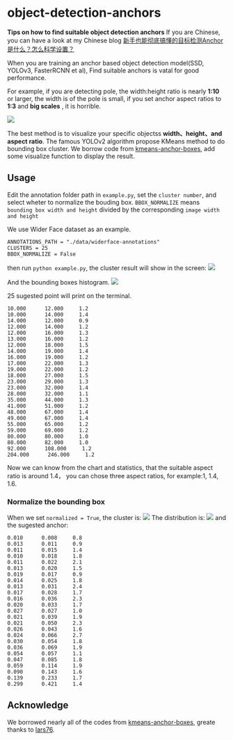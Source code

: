 # object-detection-anchors
**Tips on how to find suitable object detection anchors**
If you are Chinese, you can have a look at my Chinese blog [新手也能彻底搞懂的目标检测Anchor是什么？怎么科学设置？](https://mp.weixin.qq.com/s?__biz=MzIyMDY2MTUyNg==&mid=2247483842&idx=1&sn=09b94e1a04999e037133c953a0f89871&chksm=97c9d3bba0be5aad97563dc830961978c54b0eac4f5bde9fd94cd4d35f3c525fab43d3ec1f45&mpshare=1&scene=1&srcid=&sharer_sharetime=1587736402445&sharer_shareid=cfe18de94f3a847e5ada278bbc490577&key=9b28fb6495cf9a3bb12f2fa8090781706b7c5613f0ebc113e3c5d21fb9c5c2ee8952528037037f593b9d8fd5c7aba4bb9f326d8b9192158f8febe251a24f3fef02508b415e91a43ea552409bd5269484&ascene=1&uin=Mjc4NjIyNDk2MQ%3D%3D&devicetype=Windows+10+x64&version=62090070&lang=zh_CN&exportkey=AdfJmUPq4nNYiN%2BgNx1UAPc%3D&pass_ticket=ShoH5EcxFHYK5zs%2FzVv2Zir8KES7m0klAjK2zbc37ssk%2F73bfhnvv8qJr%2BecwP5O)

When you are training an anchor based object detection model(SSD, YOLOv3, FasterRCNN et al), Find suitable anchors is vatal for good performance. 

For example, if you are detecting pole, the width:height ratio is nearly **1:10** or larger, the width is of the pole is small,  if you set anchor aspect ratios to **1:3**  and **big scales** , it is horrible.

![](/imgs/pole.jpg)

The best method is to visualize your specific  objectss **width、height、and aspect ratio**. The famous YOLOv2 algorithm propose KMeans method to do bounding box cluster. We borrow code from [kmeans-anchor-boxes](https://github.com/lars76/kmeans-anchor-boxes), add some visualize function to display the result.

## Usage
Edit the annotation folder path in `example.py`, set the `cluster number`, and select wheter to normalize the bouding box.
`BBOX_NORMALIZE` means ` bounding box width and height` divided by the corresponding `image width and height`

We use Wider Face dataset as an example.
```
ANNOTATIONS_PATH = "./data/widerface-annotations"
CLUSTERS = 25
BBOX_NORMALIZE = False  

```
then run `python example.py`, the cluster result will show in the screen:
![](imgs/cluster.png)

And the bounding boxes histogram.
![](imgs/shape-distribution.png)

25 sugested point will print on the terminal.
```
10.000      12.000     1.2
10.000      14.000     1.4
14.000      12.000     0.9
12.000      14.000     1.2
12.000      16.000     1.3
13.000      16.000     1.2
12.000      18.000     1.5
14.000      19.000     1.4
16.000      19.000     1.2
17.000      22.000     1.3
19.000      22.000     1.2
18.000      27.000     1.5
23.000      29.000     1.3
23.000      32.000     1.4
28.000      32.000     1.1
35.000      44.000     1.3
41.000      51.000     1.2
48.000      67.000     1.4
49.000      67.000     1.4
55.000      65.000     1.2
59.000      69.000     1.2
80.000      80.000     1.0
80.000      82.000     1.0
92.000      108.000     1.2
204.000      246.000     1.2
```
Now we can know from the chart and statistics, that the suitable aspect ratio is around 1.4， you can chose three aspect ratios, for example:1, 1.4, 1.6.

### Normalize the bounding box

When we  set `normalized = True`, the cluster is:
![](imgs/cluster-normalized.png)
The distribution is:
![](imgs/shape-distribution-normalized.png)
and the sugested anchor:
```
0.010      0.008     0.8
0.013      0.011     0.9
0.011      0.015     1.4
0.010      0.018     1.8
0.011      0.022     2.1
0.013      0.020     1.5
0.019      0.017     0.9
0.014      0.025     1.8
0.013      0.031     2.4
0.017      0.028     1.7
0.016      0.036     2.3
0.020      0.033     1.7
0.027      0.027     1.0
0.021      0.039     1.9
0.021      0.050     2.3
0.026      0.043     1.6
0.024      0.066     2.7
0.030      0.054     1.8
0.036      0.069     1.9
0.054      0.057     1.1
0.047      0.085     1.8
0.059      0.114     1.9
0.090      0.143     1.6
0.139      0.233     1.7
0.299      0.421     1.4
```

## Acknowledge
We borrowed nearly all of the codes from [kmeans-anchor-boxes](https://github.com/lars76/kmeans-anchor-boxes), greate thanks to [lars76](https://github.com/lars76/kmeans-anchor-boxes).
